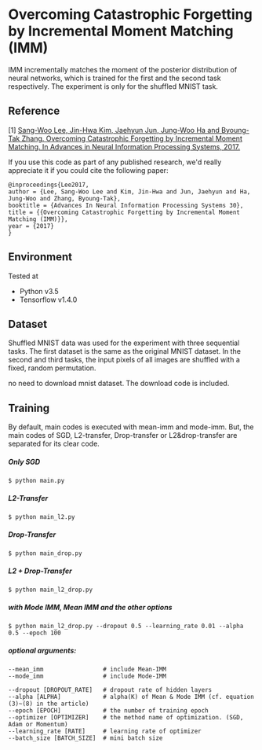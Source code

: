 Overcoming Catastrophic Forgetting by Incremental Moment Matching (IMM)
===================================

IMM incrementally matches the moment of the posterior distribution of neural networks, which is trained for the first and the second task respectively. The experiment is only for the shuffled MNIST task.

## Reference

[1] [Sang-Woo Lee, Jin-Hwa Kim, Jaehyun Jun, Jung-Woo Ha and Byoung-Tak Zhang. Overcoming Catastrophic Forgetting by Incremental Moment Matching. In Advances in Neural Information Processing Systems, 2017.](https://arxiv.org/abs/1703.08475)

If you use this code as part of any published research, we'd really appreciate it if you could cite the following paper:

    @inproceedings{Lee2017,
    author = {Lee, Sang-Woo Lee and Kim, Jin-Hwa and Jun, Jaehyun and Ha, Jung-Woo and Zhang, Byoung-Tak},
    booktitle = {Advances In Neural Information Processing Systems 30},
    title = {{Overcoming Catastrophic Forgetting by Incremental Moment Matching (IMM)}},
    year = {2017}
    }


## Environment

Tested at

* Python v3.5
* Tensorflow v1.4.0

## Dataset

Shuffled MNIST data was used for the experiment with three sequential tasks. The first dataset is the same as the original MNIST dataset. In the second and third tasks, the input pixels of all images are shuffled with a fixed, random permutation.

no need to download mnist dataset. The download code is included. 

## Training

By default, main codes is executed with mean-imm and mode-imm. But, the main codes of SGD, L2-transfer, Drop-transfer or L2&drop-transfer are separated for its clear code.

##### Only SGD

    $ python main.py

##### L2-Transfer

    $ python main_l2.py

##### Drop-Transfer

    $ python main_drop.py

##### L2 + Drop-Transfer

    $ python main_l2_drop.py

##### with Mode IMM, Mean IMM and the other options

    $ python main_l2_drop.py --dropout 0.5 --learning_rate 0.01 --alpha 0.5 --epoch 100


##### optional arguments:
    
    --mean_imm                 # include Mean-IMM
    --mode_imm                 # include Mode-IMM

    --dropout [DROPOUT_RATE]   # dropout rate of hidden layers
    --alpha [ALPHA]            # alpha(K) of Mean & Mode IMM (cf. equation (3)~(8) in the article)
    --epoch [EPOCH]            # the number of training epoch
    --optimizer [OPTIMIZER]    # the method name of optimization. (SGD, Adam or Momentum)
    --learning_rate [RATE]     # learning rate of optimizer
    --batch_size [BATCH_SIZE]  # mini batch size
